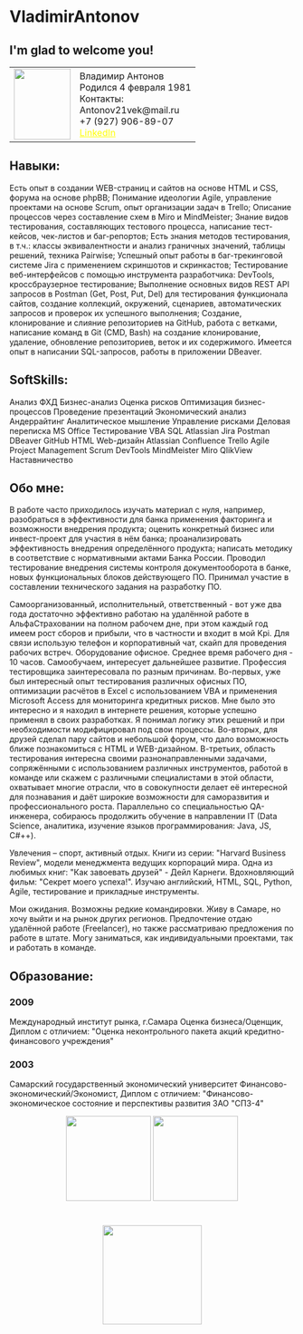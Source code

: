 # VladimirAntonov
## I'm glad to welcome you!
<table><tr>
<td><img src="https://github.com/VladimirSkills/PrivateRepMy/raw/master/Kolobok2.gif" width="100" height="125"></td>
<td>Владимир Антонов
<br>Родился 4 февраля 1981
<br>Контакты:
<br>Antonov21vek@mail.ru
<br>+7 (927) 906-89-07
<br><a href = "http://linkedin.com/in/vladimir-antonov-b63940235" target="_blank" style="color:#ffff00; title ="LinkedIn">LinkedIn</a>
</td>
</tr>
</table>

## Навыки:
Есть опыт в создании WEB-страниц и сайтов на основе HTML и CSS, форума на основе phpBB;
Понимание идеологии Agile, управление проектами на основе Scrum, опыт организации задач в Trello;
Описание процессов через составление схем в Miro и MindMeister;
Знание видов тестирования, составляющих тестового процесса, написание тест-кейсов, чек-листов и баг-репортов;
Есть знания методов тестирования, в т.ч.: классы эквивалентности и анализ граничных значений, таблицы решений, техника Pairwise;
Успешный опыт работы в баг-трекинговой системе Jira с применением скриншотов и скринкастов;
Тестирование веб-интерфейсов с помощью инструмента разработчика: DevTools, кроссбраузерное тестирование;
Выполнение основных видов REST API запросов в Postman (Get, Post, Put, Del) для тестирования функционала сайтов, создание коллекций, окружений, сценариев, автоматических запросов и проверок их успешного выполнения;
Создание, клонирование и слияние репозиториев на GitHub, работа с ветками, написание команд в Git (CMD, Bash) на создание клонирование, удаление, обновление репозиториев, веток и их содержимого.
Имеется опыт в написании SQL-запросов, работы в приложении DBeaver.

## SoftSkills:
Анализ ФХД
Бизнес-анализ
Оценка рисков
Оптимизация бизнес-процессов
Проведение презентаций
Экономический анализ
Андеррайтинг
Аналитическое мышление
Управление рисками
Деловая переписка
MS Office
Тестирование
VBA
SQL
Atlassian Jira
Postman
DBeaver
GitHub
HTML
Web-дизайн
Atlassian Confluence
Trello
Agile Project Management
Scrum
DevTools
MindMeister
Miro
QlikView
Наставничество

## Обо мне:
В работе часто приходилось изучать материал с нуля, например, разобраться в эффективности для банка применения факторинга и возможности внедрения продукта; оценить конкретный бизнес или инвест-проект для участия в нём банка; проанализировать эффективность внедрения определённого продукта; написать методику в соответствие с нормативными актами Банка России. Проводил тестирование внедрения системы контроля документооборота в банке, новых функциональных блоков действующего ПО. Принимал участие в составлении технического задания на разработку ПО.

Самоорганизованный, исполнительный, ответственный - вот уже два года достаточно эффективно работаю на удалённой работе в АльфаСтраховании на полном рабочем дне, при этом каждый год имеем рост сборов и прибыли, что в частности и входит в мой Kpi. Для связи использую телефон и корпоративный чат, скайп для проведения рабочих встреч. Оборудование офисное. Среднее время рабочего дня - 10 часов. Самообучаем, интересует дальнейшее развитие.
Профессия тестировщика заинтересовала по разным причинам. Во-первых, уже был интересный опыт тестирования различных офисных ПО, оптимизации расчётов в Excel с использованием VBA и применения Microsoft Access для мониторинга кредитных рисков. Мне было это интересно и я находил в интернете решения, которые успешно применял в своих разработках. Я понимал логику этих решений и при необходимости модифицировал под свои процессы. Во-вторых, для друзей сделал пару сайтов и небольшой форум, что дало возможность ближе познакомиться с HTML и WEB-дизайном. В-третьих, область тестирования интересна своими разнонаправленными задачами, сопряжёнными с использованием различных инструментов, работой в команде или скажем с различными специалистами в этой области, охватывает многие отрасли, что в совокупности делает её интересной для познавания и даёт широкие возможности для саморазвития и профессионального роста.
Параллельно со специальностью QA-инженера, собираюсь продолжить обучение в направлении IT (Data Science, аналитика, изучение языков программирования: Java, JS, C#++).

Увлечения – спорт, активный отдых. Книги из серии: "Harvard Business Review", модели менеджмента ведущих корпораций мира. Одна из любимых книг: "Как завоевать друзей" - Дейл Карнеги. Вдохновляющий фильм: "Секрет моего успеха!". Изучаю английский, HTML, SQL, Python, Agile, тестирование и прикладные инструменты.

Мои ожидания.
Возможны редкие командировки. Живу в Самаре, но хочу выйти и на рынок других регионов. Предпочтение отдаю удалённой работе (Freelancer), но также рассматриваю предложения по работе в штате. Могу заниматься, как индивидуальными проектами, так и работать в команде.

## Образование:
### 2009
Международный институт рынка, г.Самара
Оценка бизнеса/Оценщик, Диплом с отличием: "Оценка неконтрольного пакета акций кредитно-финансового учреждения"
### 2003
Самарский государственный экономический университет
Финансово-экономический/Экономист, Диплом с отличием: "Финансово-экономическое состояние и перспективы развития ЗАО "СПЗ-4"


<p align='center'>
   <a href="https://github-readme-stats.vercel.app/api?username=VladimirSkills&theme=dark&show_icons=true&count_private=true">
       <img height=150 src="https://github-readme-stats.vercel.app/api?username=VladimirSkills&theme=dark&show_icons=true&count_private=true"/></a>
   <a href="https://github.com/VladimirSkills/github-readme-stats">
       <img height=150 src="https://github-readme-stats.vercel.app/api/top-langs/?username=VladimirSkills&theme=dark&layout=compact"/></a>
</p>

<div align="center" style="margin: 40px 0">
   <a href="https://vladimirskills.github.io/VladimirAntonov/">
       <img width="175px" src="https://komarev.com/ghpvc/?username=VladimirSkills&color=DE002D">
   </a>
</div>
